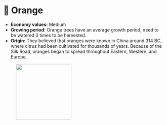 # 🍊 Orange

* **Economy values:** Medium
* **Growing period:** Orange trees have an average growth period, need to be watered 3 times to be harvested.
* **Origin:** They believed that oranges were known in China around 314 BC, where citrus had been cultivated for thousands of years. Because of the Silk Road, oranges began to spread throughout Eastern, Western, and Europe.

<div>

<figure><img src="../.gitbook/assets/2.png" alt="" width="175"><figcaption></figcaption></figure>

 

<figure><img src="../.gitbook/assets/tree-mid-2.png" alt=""><figcaption></figcaption></figure>

 

<figure><img src="../.gitbook/assets/tree-2.png" alt=""><figcaption></figcaption></figure>

</div>
